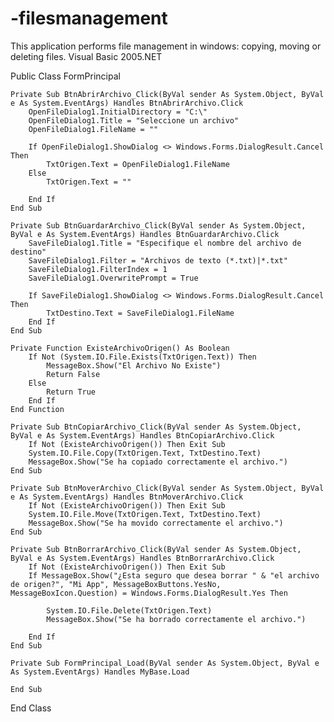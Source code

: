 # -filesmanagement
This application performs file management in windows: copying, moving or deleting files.
Visual Basic 2005.NET 

Public Class FormPrincipal

    Private Sub BtnAbrirArchivo_Click(ByVal sender As System.Object, ByVal e As System.EventArgs) Handles BtnAbrirArchivo.Click
        OpenFileDialog1.InitialDirectory = "C:\"
        OpenFileDialog1.Title = "Seleccione un archivo"
        OpenFileDialog1.FileName = ""

        If OpenFileDialog1.ShowDialog <> Windows.Forms.DialogResult.Cancel Then
            TxtOrigen.Text = OpenFileDialog1.FileName
        Else
            TxtOrigen.Text = ""

        End If
    End Sub

    Private Sub BtnGuardarArchivo_Click(ByVal sender As System.Object, ByVal e As System.EventArgs) Handles BtnGuardarArchivo.Click
        SaveFileDialog1.Title = "Especifique el nombre del archivo de destino"
        SaveFileDialog1.Filter = "Archivos de texto (*.txt)|*.txt"
        SaveFileDialog1.FilterIndex = 1
        SaveFileDialog1.OverwritePrompt = True

        If SaveFileDialog1.ShowDialog <> Windows.Forms.DialogResult.Cancel Then
            TxtDestino.Text = SaveFileDialog1.FileName
        End If
    End Sub

    Private Function ExisteArchivoOrigen() As Boolean
        If Not (System.IO.File.Exists(TxtOrigen.Text)) Then
            MessageBox.Show("El Archivo No Existe")
            Return False
        Else
            Return True
        End If
    End Function

    Private Sub BtnCopiarArchivo_Click(ByVal sender As System.Object, ByVal e As System.EventArgs) Handles BtnCopiarArchivo.Click
        If Not (ExisteArchivoOrigen()) Then Exit Sub
        System.IO.File.Copy(TxtOrigen.Text, TxtDestino.Text)
        MessageBox.Show("Se ha copiado correctamente el archivo.")
    End Sub

    Private Sub BtnMoverArchivo_Click(ByVal sender As System.Object, ByVal e As System.EventArgs) Handles BtnMoverArchivo.Click
        If Not (ExisteArchivoOrigen()) Then Exit Sub
        System.IO.File.Move(TxtOrigen.Text, TxtDestino.Text)
        MessageBox.Show("Se ha movido correctamente el archivo.")
    End Sub

    Private Sub BtnBorrarArchivo_Click(ByVal sender As System.Object, ByVal e As System.EventArgs) Handles BtnBorrarArchivo.Click
        If Not (ExisteArchivoOrigen()) Then Exit Sub
        If MessageBox.Show("¿Esta seguro que desea borrar " & "el archivo de origen?", "Mi App", MessageBoxButtons.YesNo, MessageBoxIcon.Question) = Windows.Forms.DialogResult.Yes Then

            System.IO.File.Delete(TxtOrigen.Text)
            MessageBox.Show("Se ha borrado correctamente el archivo.")

        End If
    End Sub

    Private Sub FormPrincipal_Load(ByVal sender As System.Object, ByVal e As System.EventArgs) Handles MyBase.Load

    End Sub
End Class

